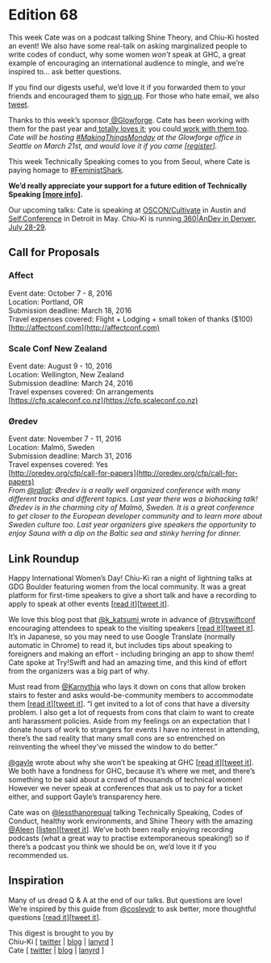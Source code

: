 # Edition 68

This week Cate was on a podcast talking Shine Theory, and Chiu-Ki hosted an event! We also have some real-talk on asking marginalized people to write codes of conduct, why some women *won’t* speak at GHC, a great example of encouraging an international audience to mingle, and we’re inspired to… ask better questions.  

If you find our digests useful, we’d love it if you forwarded them to your friends and encouraged them to [sign up](http://tinyletter.com/techspeak). For those who hate email, we also [tweet](https://twitter.com/techspeakdigest).  

Thanks to this week’s sponsor[  @Glowforge](https://twitter.com/glowforge). Cate has been working with them for the past year and[  totally loves it](http://www.catehuston.com/blog/2015/10/21/lasers-and-practical-skills/); you could[  work with them too](https://glowforge.com/jobs/).  
*Cate will be hosting [#MakingThingsMonday](https://twitter.com/search?q=%23makingthingsmonday&src=typd) at the Glowforge office in Seattle on March 21st, and would love it if you came [[register](http://goo.gl/forms/IbMpE5VhL5)].*  

This week Technically Speaking comes to you from Seoul, where Cate is paying homage to [#FeministShark](https://twitter.com/search?q=%23feministshark&src=typd).  

**We’d really appreciate your support for a future edition of Technically Speaking [[more info](http://www.techspeak.email/sponsorship/)].**  

Our upcoming talks: Cate is speaking at [ OSCON/Cultivate](http://conferences.oreilly.com/oscon/open-source-us/) in Austin and [ Self.Conference](http://selfconference.org/) in Detroit in May. Chiu-Ki is running[  360|AnDev in Denver, July 28-29](http://360andev.com/).  

## Call for Proposals  

### Affect  
Event date: October 7 - 8, 2016  
Location: Portland, OR  
Submission deadline: March 18, 2016  
Travel expenses covered: Flight + Lodging + small token of thanks ($100)  
[http://affectconf.com](http://affectconf.com)  

### Scale Conf New Zealand  
Event date: August 9 - 10, 2016  
Location: Wellington, New Zealand  
Submission deadline: March 24, 2016  
Travel expenses covered: On arrangements  
[https://cfp.scaleconf.co.nz](https://cfp.scaleconf.co.nz)  

### Øredev  
Event date: November 7 - 11, 2016  
Location: Malmö, Sweden  
Submission deadline: March 31, 2016  
Travel expenses covered: Yes  
[http://oredev.org/cfp/call-for-papers](http://oredev.org/cfp/call-for-papers)  
*From [@rallat](https://twitter.com/rallat): Øredev is a really well organized conference with many different tracks and different topics. Last year there was a biohacking talk! Øredev is in the charming city of Malmö, Sweden. It is a great conference to get closer to the European developer community and to learn more about Sweden culture too. Last year organizers give speakers the opportunity to enjoy Sauna with a dip on the Baltic sea and stinky herring for dinner.*  

## Link Roundup  

Happy International Women’s Day! Chiu-Ki ran a night of lightning talks at GDG Boulder featuring women from the local community. It was a great platform for first-time speakers to give a short talk and have a recording to apply to speak at other events [[read it](http://bit.ly/1U0OJNB)][[tweet it](https://twitter.com/home?status=Lightning%20talks%20at%20%40gdgboulder%20provided%20a%20great%20platform%20for%20first-time%20speakers%20http%3A//bit.ly/1U0OJNB%0Avia%20%40techspeakdigest)].  

We love this blog post that [@k_katsumi ](https://twitter.com/k_katsumi)wrote in advance of [@tryswiftconf](https://twitter.com/tryswiftconf) encouraging attendees to speak to the visiting speakers [[read it](http://blog.kishikawakatsumi.com/entry/2016/02/28/075454)][[tweet it](https://twitter.com/home?status=Tips%20about%20speaking%20to%20foreigners%20and%20making%20an%20effort%20at%20%40tryswiftconf%20by%20%40k_katsumi%20http%3A//bit.ly/1OYbTvW%20via%20%40techspeakdigest)]. It’s in Japanese, so you may need to use Google Translate (normally automatic in Chrome) to read it, but includes tips about speaking to foreigners and making an effort - including bringing an app to show them! Cate spoke at Try!Swift and had an amazing time, and this kind of effort from the organizers was a big part of why.  

Must read from [@Karnythia](https://twitter.com/Karnythia) who lays it down on cons that allow broken stairs to fester and asks would-be-community members to accommodate them [[read it](http://mikkikendall.com/2016/02/24/on-bad-cons-how-you-kill-an-event-in-advance/)][[tweet it](https://twitter.com/home?status=On%20Bad%20Cons%20%26%20How%20You%20Kill%20An%20Event%20in%20Advance%20by%20%40Karnythia%20http%3A//bit.ly/1LNPiHK%20via%20%40techspeakdigest)]. “I get invited to a lot of cons that have a diversity problem. I also get a lot of requests from cons that claim to want to create anti harassment policies. Aside from my feelings on an expectation that I donate hours of work to strangers for events I have no interest in attending, there’s the sad reality that many small cons are so entrenched on reinventing the wheel they’ve missed the window to do better.”  

[@gayle](https://twitter.com/gayle) wrote about why she won’t be speaking at GHC [[read it](https://medium.com/@gayle/why-i-won-t-be-speaking-at-grace-hopper-2071df640fc2)][[tweet it](https://twitter.com/home?status=Why%20I%20Won%E2%80%99t%20Be%20Speaking%20at%20the%20Grace%20Hopper%20Conference%20by%20%40gayle%20http%3A//bit.ly/1UP02aV%20via%20%40techspeakdigest)]. We both have a fondness for GHC, because it’s where we met, and there’s something to be said about a crowd of thousands of technical women! However we never speak at conferences that ask us to pay for a ticket either, and support Gayle’s transparency here.  

Cate was on [@lessthanorequal](https://twitter.com/lessthanorequal) talking Technically Speaking, Codes of Conduct, healthy work environments, and Shine Theory with the amazing [@Aleen](https://twitter.com/Aleen) [[listen](https://www.relay.fm/ltoe/81)][[tweet it](https://twitter.com/home?status=Podcast%3A%20%40catehstn%20on%20%40lessthanorequal%20re%20%40techspeakdigest,%20Codes%20of%20Conduct,%20healthy%20work%20env%20%26%20Shine%20Theory%20%0Ahttps%3A//www.relay.fm/ltoe/81)]. We’ve both been really enjoying recording podcasts (what a great way to practise extemporaneous speaking!) so if there’s a podcast you think we should be on, we’d love it if you recommended us.  

## Inspiration  

Many of us dread Q & A at the end of our talks. But questions are love! We’re inspired by this guide from [@cosleydr](https://twitter.com/cosleydr) to ask better, more thoughtful questions [[read it](http://blogs.cornell.edu/danco/2013/02/18/on-asking-questions-and-academic-love)][[tweet it](https://twitter.com/home?status=On%20Asking%20Questions%20and%20Academic%20Love%20by%20%40cosleydr%20via%20%40techspeakdigest%20http%3A//bit.ly/1pfLghk)].  

This digest is brought to you by  
Chiu-Ki [ [twitter](https://twitter.com/chiuki) | [blog](http://blog.sqisland.com/) | [lanyrd](http://lanyrd.com/profile/chiuki/) ]  
Cate [ [twitter](https://twitter.com/catehstn) | [blog](http://www.catehuston.com/blog/) | [lanyrd](http://lanyrd.com/profile/catehstn/) ]